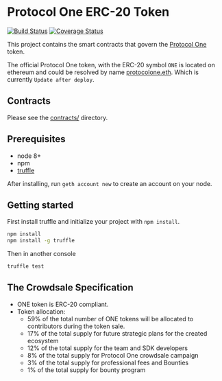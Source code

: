 # Protocol One ERC-20 Token
[![Build Status](https://travis-ci.org/ProtocolONE/token_one.svg?branch=master)](https://travis-ci.org/ProtocolONE/token_one)
[![Coverage Status](https://coveralls.io/repos/github/ProtocolONE/token_one/badge.svg?branch=master)](https://coveralls.io/github/ProtocolONE/token_one?branch=master)

This project contains the smart contracts that govern the [Protocol One](https://protocol.one/) token.

The official Protocol One token, with the ERC-20 symbol `ONE` is located on ethereum 
and could be resolved by name [protocolone.eth](https://etherscan.io/address/protocolone.eth). Which is currently `Update after deploy`.

## Contracts

Please see the [contracts/](contracts) directory.

## Prerequisites
* node 8+
* npm
* [truffle](http://truffleframework.com/)

After installing, run `geth account new` to create an account on your node.

## Getting started 

First install truffle and initialize your project with `npm install`.

```sh
npm install 
npm install -g truffle
```

Then in another console
```sh
truffle test
```

## The Crowdsale Specification
* ONE token is ERC-20 compliant.
* Token allocation:
	* 59% of the total number of ONE tokens will be allocated to contributors during the token sale.
	* 17% of the total supply for future strategic plans for the created ecosystem
	* 12% of the total supply for the team and SDK developers
	* 8% of the total supply for Protocol One crowdsale campaign
	* 3% of the total supply for professional fees and Bounties
	* 1% of the total supply for bounty program
